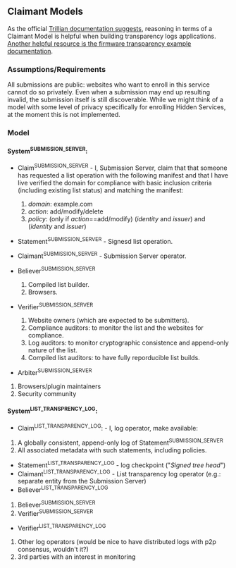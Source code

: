 ## Claimant Models
As the official [Trillian documentation suggests](https://github.com/google/trillian/tree/master/docs/claimantmodel), reasoning in terms of a Claimant Model is helpful when building transparency logs applications.
[Another helpful resource is the firmware transparency example documentation](https://github.com/google/trillian-examples/tree/master/binary_transparency/firmware/docs/design).

### Assumptions/Requirements
All submissions are public: websites who want to enroll in this service cannot do so privately. Even when a submission may end up resulting invalid, the submission itself is still discoverable. While we might think of a model with some level of privacy specifically for enrolling Hidden Services, at the moment this is not implemented.

### Model

#### System<sup>SUBMISSION_SERVER</sup>:

 - Claim<sup>SUBMISSION_SERVER</sup> - I, Submission Server, claim that that someone has requested a list operation with the following manifest and that I have live verified the domain for compliance with basic inclusion criteria (including existing list status) and matching the manifest:
    1. _domain_: example.com
    2. _action_: add/modify/delete
    3. _policy_: (only if _action_==add/modify) (_identity_ and _issuer_) and (_identity_ and _issuer_)

 - Statement<sup>SUBMISSION_SERVER</sup> - Signesd list operation.
 - Claimant<sup>SUBMISSION_SERVER</sup> - Submission Server operator.
 - Believer<sup>SUBMISSION_SERVER</sup>
   1. Compiled list builder.
   2. Browsers.

- Verifier<sup>SUBMISSION_SERVER</sup>
  1. Website owners (which are expected to be submitters).
  2. Compliance auditors: to monitor the list and the websites for compliance.
  3. Log auditors: to monitor cryptographic consistence and append-only nature of the list.
  4. Compiled list auditors: to have fully reporducible list builds.

 - Arbiter<sup>SUBMISSION_SERVER</sup>
  1. Browsers/plugin maintainers
  2. Security community

#### System<sup>LIST_TRANSPRENCY_LOG</sup>:

 - Claim<sup>LIST_TRANSPARENCY_LOG</sup>: - I, log operator, make available:
  1. A globally consistent, append-only log of Statement<sup>SUBMISSION_SERVER</sup>
  2. All associated metadata with such statements, including policies.

 - Statement<sup>LIST_TRANSPARENCY_LOG</sup> - log checkpoint ("_Signed tree head_")
 - Claimant<sup>LIST_TRANSPARENCY_LOG</sup> - List transparency log operator (e.g.: separate entity from the Submission Server)
 - Believer<sup>LIST_TRANSPARENCY_LOG</sup>
  1. Believer<sup>SUBMISSION_SERVER</sup>
  2. Verifier<sup>SUBMISSION_SERVER</sup>
 - Verifier<sup>LIST_TRANSPARENCY_LOG</sup>
  1. Other log operators (would be nice to have distributed logs with p2p consensus, wouldn't it?)
  2. 3rd parties with an interest in monitoring
 




   
